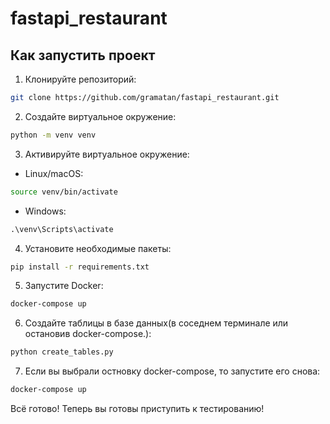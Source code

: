 # fastapi_restaurant

## Как запустить проект

1. Клонируйте репозиторий:

```bash
git clone https://github.com/gramatan/fastapi_restaurant.git
```

2. Создайте виртуальное окружение:

```bash
python -m venv venv
```

3. Активируйте виртуальное окружение:

- Linux/macOS:

```bash
source venv/bin/activate
```

- Windows:

```cmd
.\venv\Scripts\activate
```

4. Установите необходимые пакеты:

```bash
pip install -r requirements.txt
```

5. Запустите Docker:

```bash
docker-compose up
```

6. Создайте таблицы в базе данных(в соседнем терминале или остановив docker-compose.):

```bash
python create_tables.py
```
7. Если вы выбрали остновку docker-compose, то запустите его снова:

```bash
docker-compose up
```

Всё готово! Теперь вы готовы приступить к тестированию!
